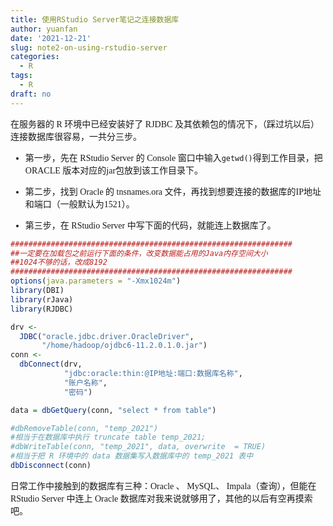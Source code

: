 ```yaml
---
title: 使用RStudio Server笔记之连接数据库
author: yuanfan
date: '2021-12-21'
slug: note2-on-using-rstudio-server
categories:
  - R
tags:
  - R
draft: no
---
```


<font face="微软雅黑">

<!--more-->

在服务器的 R 环境中已经安装好了 RJDBC 及其依赖包的情况下，（踩过坑以后）连接数据库很容易，一共分三步。

+ 第一步，先在 RStudio Server 的 Console 窗口中输入`getwd()`得到工作目录，把 ORACLE 版本对应的jar包放到该工作目录下。

+ 第二步，找到 Oracle 的 tnsnames.ora 文件，再找到想要连接的数据库的IP地址和端口（一般默认为1521）。

+ 第三步，在 RStudio Server 中写下面的代码，就能连上数据库了。

```r
###############################################################
##一定要在加载包之前运行下面的条件，改变数据能占用的Java内存空间大小
##1024不够的话，改成8192  
###############################################################
options(java.parameters = "-Xmx1024m")   
library(DBI)
library(rJava)
library(RJDBC)

drv <-
  JDBC("oracle.jdbc.driver.OracleDriver",
       "/home/hadoop/ojdbc6-11.2.0.1.0.jar")
conn <-
  dbConnect(drv,
            "jdbc:oracle:thin:@IP地址:端口:数据库名称",
            "账户名称",
            "密码")

data = dbGetQuery(conn, "select * from table")

#dbRemoveTable(conn, "temp_2021") 
#相当于在数据库中执行 truncate table temp_2021;
#dbWriteTable(conn, "temp_2021", data, overwrite  = TRUE)
#相当于把 R 环境中的 data 数据集写入数据库中的 temp_2021 表中
dbDisconnect(conn)
```

日常工作中接触到的数据库有三种：Oracle 、 MySQL、 Impala（查询），但能在 RStudio Server 中连上 Oracle 数据库对我来说就够用了，其他的以后有空再摸索吧。
